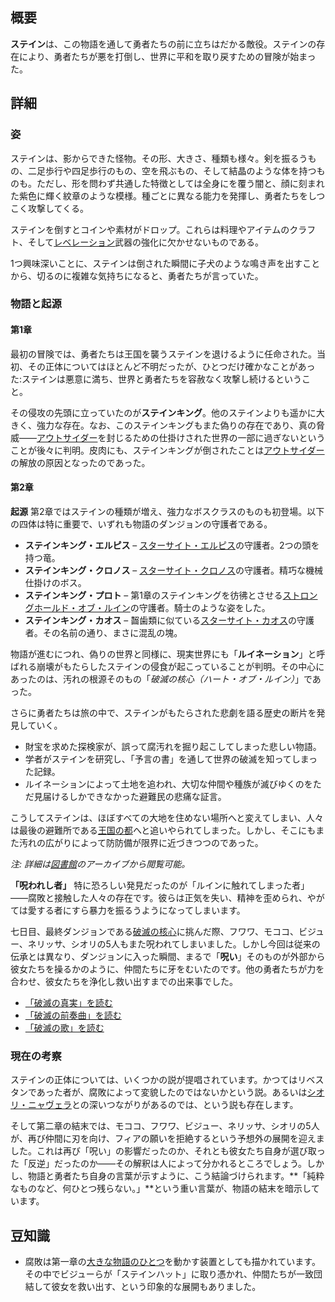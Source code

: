 <!-- title: ステインと腐敗 -->
<!-- quote: 知らない奴が突然部屋に入ってきて、いきなり殴ってきたりはしないでしょう、普通。 -->
<!-- chapters: -1 -->
<!-- images: (ステイン全景 #1), (ステイン全景 #2), (ステイン コンセプトアート), (チャプター1トレーラーのステイン) --->
<!-- model: false -->

## 概要

**ステイン**は、この物語を通して勇者たちの前に立ちはだかる敵役。ステインの存在により、勇者たちが悪を打倒し、世界に平和を取り戻すための冒険が始まった。

## 詳細

### 姿

ステインは、影からできた怪物。その形、大きさ、種類も様々。剣を振るうもの、二足歩行や四足歩行のもの、空を飛ぶもの、そして結晶のような体を持つものも。ただし、形を問わず共通した特徴としては全身にを覆う闇と、顔に刻まれた紫色に輝く紋章のような模様。種ごとに異なる能力を発揮し、勇者たちをしつこく攻撃してくる。

ステインを倒すとコインや素材がドロップ。これらは料理やアイテムのクラフト、そして[レベレーション](#entry:revelations-entry)武器の強化に欠かせないものである。

1つ興味深いことに、ステインは倒された瞬間に子犬のような鳴き声を出すことから、切るのに複雑な気持ちになると、勇者たちが言っていた。

### 物語と起源

#### 第1章

最初の冒険では、勇者たちは王国を襲うステインを退けるように任命された。当初、その正体についてはほとんど不明だったが、ひとつだけ確かなことがあった:ステインは悪意に満ち、世界と勇者たちを容赦なく攻撃し続けるということ。

その侵攻の先頭に立っていたのが**ステインキング**。他のステインよりも遥かに大きく、強力な存在。なお、このステインキングもまた偽りの存在であり、真の脅威――[アウトサイダー](#entry:outsider-entry)を封じるための仕掛けされた世界の一部に過ぎないということが後々に判明。皮肉にも、ステインキングが倒されたことは[アウトサイダー](#entry:outsider-entry)の解放の原因となったのであった。

#### 第2章

**起源**
第2章ではステインの種類が増え、強力なボスクラスのものも初登場。以下の四体は特に重要で、いずれも物語のダンジョンの守護者である。

- **ステインキング・エルピス** – [スターサイト・エルピス](#entry:star-site-elpis-entry)の守護者。2つの頭を持つ竜。
- **ステインキング・クロノス** – [スターサイト・クロノス](#entry:star-site-chronos-entry)の守護者。精巧な機械仕掛けのボス。
- **ステインキング・プロト** – 第1章のステインキングを彷彿とさせる[ストロングホールド・オブ・ルイン](#entry:stronghold-of-ruin-entry)の守護者。騎士のような姿をした。
- **ステインキング・カオス** – 齧歯類に似ている[スターサイト・カオス](#entry:star-site-chaos-entry)の守護者。その名前の通り、まさに混乱の塊。

物語が進むにつれ、偽りの世界と同様に、現実世界にも「**ルイネーション**」と呼ばれる崩壊がもたらしたステインの侵食が起こっていることが判明。その中心にあったのは、汚れの根源そのもの「_破滅の核心（ハート・オブ・ルイン）_」であった。

さらに勇者たちは旅の中で、ステインがもたらされた悲劇を語る歴史の断片を発見していく。

- 財宝を求めた探検家が、誤って腐汚れを掘り起こしてしまった悲しい物語。
- 学者がステインを研究し、「予言の書」を通して世界の破滅を知ってしまった記録。
- ルイネーションによって土地を追われ、大切な仲間や種族が滅びゆくのをただ見届けるしかできなかった避難民の悲痛な証言。

こうしてステインは、ほぼすべての大地を住めない場所へと変えてしまい、人々は最後の避難所である[王国の都](#entry:libestal-ancient-entry)へと追いやられてしまった。しかし、そこにもまた汚れの広がりによって防防備が限界に近づきつつのであった。

_注: 詳細は[図書館](#entry:library-entry)のアーカイブから閲覧可能。_

**「呪われし者」**
特に恐ろしい発見だったのが「ルインに触れてしまった者」――腐敗と接触した人々の存在です。彼らは正気を失い、精神を歪められ、やがては愛する者にすら暴力を振るうようになってしまいます。

七日目、最終ダンジョンである[破滅の核心](#entry:heart-of-ruin-entry)に挑んだ際、フワワ、モココ、ビジュー、ネリッサ、シオリの5人もまた呪われてしまいました。しかし今回は従来の伝承とは異なり、ダンジョンに入った瞬間、まるで「**呪い**」そのものが外部から彼女たちを操るかのように、仲間たちに牙をむいたのです。他の勇者たちが力を合わせ、彼女たちを浄化し救い出すまでの出来事でした。

- [「破滅の真実」を読む](#text:the-truth-of-ruin)
- [「破滅の前奏曲」を読む](#text:prelude-of-ruin)
- [「破滅の歌」を読む](#text:song-of-ruin)

### 現在の考察

ステインの正体については、いくつかの説が提唱されています。かつてはリベスタンであった者が、腐敗によって変貌したのではないかという説。あるいは[シオリ・ニャヴェラ](https://www.reddit.com/r/Hololive/comments/1fbq036/enreco_theory_about_the-stains/)との深いつながりがあるのでは、という説も存在します。

そして第二章の結末では、モココ、フワワ、ビジュー、ネリッサ、シオリの5人が、再び仲間に刃を向け、フィアの願いを拒絶するという予想外の展開を迎えました。これは再び「呪い」の影響だったのか、それとも彼女たち自身が選び取った「反逆」だったのか――その解釈は人によって分かれるところでしょう。しかし、物語と勇者たち自身の言葉が示すように、こう結論づけられます。**「純粋なものなど、何ひとつ残らない。」**という重い言葉が、物語の結末を暗示しています。

## 豆知識

- 腐敗は第一章の[大きな物語のひとつ](#entry:the-corruption-entry)を動かす装置としても描かれています。その中でビジューらが「ステインハット」に取り憑かれ、仲間たちが一致団結して彼女を救い出す、という印象的な展開もありました。
